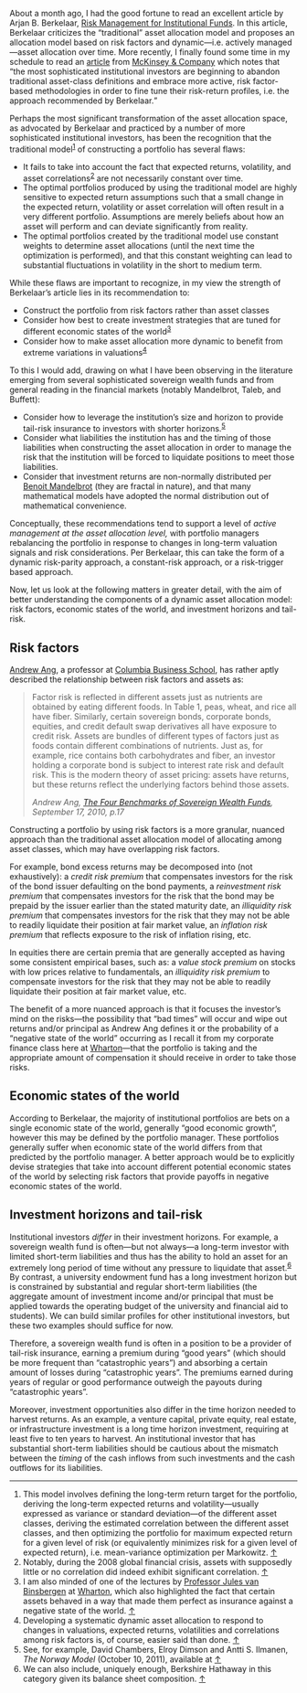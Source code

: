 <p class="lede">About a month ago, I had the good fortune to read an excellent article by Arjan B. Berkelaar, <a href="http://merage.uci.edu/~jorion/varseminar/berkelaar2011.pdf">Risk Management for Institutional Funds</a>. In this article, Berkelaar criticizes the “traditional” asset allocation model and proposes an allocation model based on risk factors and dynamic—i.e. actively managed—asset allocation over time. More recently, I finally found some time in my schedule to read an <a href="http://www.mckinsey.com/insights/financial_services/The_64_trillion_question">article</a> from <a href="">McKinsey &amp; Company</a> which notes that <q>the most sophisticated institutional investors are beginning to abandon traditional asset-class definitions and embrace more active, risk factor-based methodologies in order to fine tune their risk-return profiles, i.e. the approach recommended by Berkelaar.</p>

Perhaps the most significant transformation of the asset allocation space, as advocated by Berkelaar and practiced by a number of more sophisticated institutional investors, has been the recognition that the traditional model<sup><a href="#fn01" id="fref01">1</a></sup> of constructing a portfolio has several flaws: 

* It fails to take into account the fact that expected returns, volatility, and asset correlations<sup><a href="#fn02" id="fref02">2</a></sup> are not necessarily constant over time. 
* The optimal portfolios produced by using the traditional model are highly sensitive to expected return assumptions such that a small change in the expected return, volatility or asset correlation will often result in a very different portfolio. Assumptions are merely beliefs about how an asset will perform and can deviate significantly from reality.
* The optimal portfolios created by the traditional model use constant weights to determine asset allocations (until the next time the optimization is performed), and that this constant weighting can lead to substantial fluctuations in volatility in the short to medium term. 

While these flaws are important to recognize, in my view the strength of Berkelaar’s article lies in its recommendation to:

* Construct the portfolio from risk factors rather than asset classes
* Consider how best to create investment strategies that are tuned for different economic states of the world<sup><a href="#fn03" id="fref03">3</a></sup> 
* Consider how to make asset allocation more dynamic to benefit from extreme variations in valuations<sup><a href="#fn04" id="fref04">4</a></sup> 

To this I would add, drawing on what I have been observing in the literature emerging from several sophisticated sovereign wealth funds and from general reading in the financial markets (notably Mandelbrot, Taleb, and Buffett): 

* Consider how to leverage the institution’s size and horizon to provide tail-risk insurance to investors with shorter horizons.<sup><a href="#fn05" id="fref05">5</a></sup> 
* Consider what liabilities the institution has and the timing of those liabilities when constructing the asset allocation in order to manage the risk that the institution will be forced to liquidate positions to meet those liabilities. 
* Consider that investment returns are non-normally distributed per [Benoit Mandelbrot](http://en.wikipedia.org/wiki/Benoit_Mandelbrot) (they are fractal in nature), and that many mathematical models have adopted the normal distribution out of mathematical convenience. 

Conceptually, these recommendations tend to support a level of _active management at the asset allocation level,_ with portfolio managers rebalancing the portfolio in response to changes in long-term valuation signals and risk considerations. Per Berkelaar, this can take the form of a dynamic risk-parity approach, a constant-risk approach, or a risk-trigger based approach. 

Now, let us look at the following matters in greater detail, with the aim of better understanding the components of a dynamic asset allocation model: risk factors, economic states of the world, and investment horizons and tail-risk. 

## Risk factors 

[Andrew Ang](http://www.columbia.edu/~aa610/about.html), a professor at [Columbia Business School](http://www8.gsb.columbia.edu), has rather aptly described the relationship between risk factors and assets as: 

> Factor risk is reflected in different assets just as nutrients are obtained by eating different foods. 
> In Table 1, peas, wheat, and rice all have fiber. Similarly, certain sovereign bonds, corporate bonds, 
> equities, and credit default swap derivatives all have exposure to credit risk. Assets are bundles of 
> different types of factors just as foods contain different combinations of nutrients. Just as, for 
> example, rice contains both carbohydrates and fiber, an investor holding a corporate bond is subject to 
> interest rate risk and default risk. This is the modern theory of asset pricing: assets have returns, 
> but these returns reflect the underlying factors behind those assets.
> <footer><cite><span class="author">Andrew Ang</span>, <span class="title"><a href="http://ssrn.com/abstract=1680485">The Four Benchmarks of Sovereign Wealth Funds</a></span>, <span class="date">September 17, 2010</span>, p.17</cite></footer>

Constructing a portfolio by using risk factors is a more granular, nuanced approach than the traditional asset allocation model of allocating among asset classes, which may have overlapping risk factors. 

For example, bond excess returns may be decomposed into (not exhaustively): a _credit risk premium_ that compensates investors for the risk of the bond issuer defaulting on the bond payments, a _reinvestment risk premium_ that compensates investors for the risk that the bond may be prepaid by the issuer earlier than the stated maturity date, an _illiquidity risk premium_ that compensates investors for the risk that they may not be able to readily liquidate their position at fair market value, an _inflation risk premium_ that reflects exposure to the risk of inflation rising, etc. 

In equities there are certain premia that are generally accepted as having some consistent empirical bases, such as: a _value stock premium_ on stocks with low prices relative to fundamentals, an _illiquidity risk premium_ to compensate investors for the risk that they may not be able to readily liquidate their position at fair market value, etc.

The benefit of a more nuanced approach is that it focuses the investor’s mind on the risks—the possibility that “bad times” will occur and wipe out returns and/or principal as Andrew Ang defines it or the probability of a “negative state of the world” occurring as I recall it from my corporate finance class here at [Wharton](http://www.wharton.upenn.edu/)—that the portfolio is taking and the appropriate amount of compensation it should receive in order to take those risks. 

## Economic states of the world

According to Berkelaar, the majority of institutional portfolios are bets on a single economic state of the world, generally “good economic growth”, however this may be defined by the portfolio manager. These portfolios generally suffer when economic state of the world differs from that predicted by the portfolio manager. A better approach would be to explicitly devise strategies that take into account different potential economic states of the world by selecting risk factors that provide payoffs in negative economic states of the world. 

## Investment horizons and tail-risk

Institutional investors _differ_ in their investment horizons. For example, a sovereign wealth fund is often—but not always—a long-term investor with limited short-term liabilities and thus has the ability to hold an asset for an extremely long period of time without any pressure to liquidate that asset.<sup><a href="">6</a></sup> By contrast, a university endowment fund has a long investment horizon but is constrained by substantial and regular short-term liabilities (the aggregate amount of investment income and/or principal that must be applied towards the operating budget of the university and financial aid to students). We can build similar profiles for other institutional investors, but these two examples should suffice for now.

Therefore, a sovereign wealth fund is often in a position to be a provider of tail-risk insurance, earning a premium during “good years” (which should be more frequent than “catastrophic years”) and absorbing a certain amount of losses during “catastrophic years”. The premiums earned during years of regular or good performance outweigh the payouts during “catastrophic years”. 

Moreover, investment opportunities also differ in the time horizon needed to harvest returns. As an example, a venture capital, private equity, real estate, or infrastructure investment is a long time horizon investment, requiring at least five to ten years to harvest. An institutional investor that has substantial short-term liabilities should be cautious about the mismatch between the _timing_ of the cash inflows from such investments and the cash outflows for its liabilities. 

<div class="footnotes">
    <hr class="w-50"/>
    <ol>
        <li id="fn01">This model involves defining the long-term return target for the portfolio, deriving the long-term expected returns and volatility—usually expressed as variance or standard deviation—of the different asset classes, deriving the estimated correlation between the different asset classes, and then optimizing the portfolio for maximum expected return for a given level of risk (or equivalently minimizes risk for a given level of expected return), i.e. mean-variance optimization per Markowitz. <a href="#fref01">&#8593;</a></li>
        <li id="fn02">Notably, during the 2008 global financial crisis, assets with supposedly little or no correlation did indeed exhibit significant correlation. <a href="#fref02">&#8593;</a></li>
        <li id="fn03">I am also minded of one of the lectures by <a href="https://fnce.wharton.upenn.edu/profile/27423/">Professor Jules van Binsbergen</a> at <a href="http://www.wharton.upenn.edu/">Wharton</a>, which also highlighted the fact that certain assets behaved in a way that made them perfect as insurance against a negative state of the world. <a href="#fref03">&#8593;</a></li>
        <li id="fn04">Developing a systematic dynamic asset allocation to respond to changes in valuations, expected returns, volatilities and correlations among risk factors is, of course, easier said than done. <a href="#fref04">&#8593;</a></li>
        <li id="fn05">See, for example, David Chambers, Elroy Dimson and Antti S. Ilmanen, <i>The Norway Model</i> (October 10, 2011), available at <a href="http://ssrn.com/abstract=1936806"></a> <a href="#fref05">&#8593;</a></li>
        <li id="fn06">We can also include, uniquely enough, Berkshire Hathaway in this category given its balance sheet composition. <a href="#fref06">&#8593;</a></li>
    </ol>
</div>